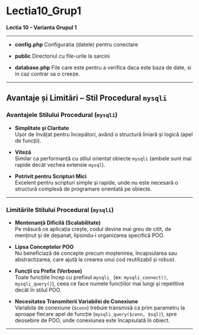 # Lectia10_Grup1

**Lectia 10 – Varianta Grupul 1**

---

- **config.php** 
  Configuratia (datele) pentru conectare

- **public** 
  Directoriul cu file-urile la sarcini

- **database.php** 
  File care este pentru a verifica daca este baza de date, si in caz contrar sa o creeze.

---

## Avantaje și Limitări – Stil Procedural `mysqli`

### Avantajele Stilului Procedural (`mysqli`)

- **Simplitate și Claritate**  
  Ușor de învățat pentru începători, având o structură liniară și logică (apel de funcții).

- **Viteză**  
  Similar ca performanță cu stilul orientat obiecte `mysqli` (ambele sunt mai rapide decât vechea extensie `mysql`).

- **Potrivit pentru Scripturi Mici**  
  Excelent pentru scripturi simple și rapide, unde nu este necesară o structură complexă de programare orientată pe obiecte.

---

### Limitările Stilului Procedural (`mysqli`)

- **Mentenanță Dificilă (Scalabilitate)**  
  Pe măsură ce aplicația crește, codul devine mai greu de citit, de menținut și de depanat, lipsindu-i organizarea specifică POO.

- **Lipsa Conceptelor POO**  
  Nu beneficiază de concepte precum moștenirea, încapsularea sau abstractizarea, care ajută la crearea unui cod reutilizabil și robust.

- **Funcții cu Prefix (Verbose)**  
  Toate funcțiile încep cu prefixul `mysqli_` (ex: `mysqli_connect()`, `mysqli_query()`), ceea ce face numele funcțiilor mai lungi și repetitive decât în stilul POO.

- **Necesitatea Transmiterii Variabilei de Conexiune**  
  Variabila de conexiune (`$conn`) trebuie transmisă ca prim parametru la aproape fiecare apel de funcție (`mysqli_query($conn, $sql)`), spre deosebire de POO, unde conexiunea este încapsulată în obiect.

---
